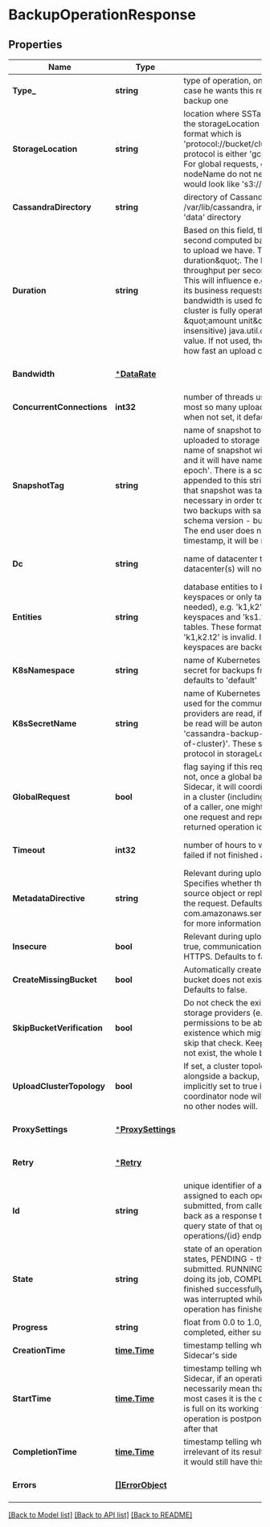 # BackupOperationResponse

## Properties
Name | Type | Description | Notes
------------ | ------------- | ------------- | -------------
**Type_** | **string** | type of operation, one has to set it to &#x27;backup&#x27; in case he wants this request to be considered as a backup one  | [default to null]
**StorageLocation** | **string** | location where SSTables will be uploaded. A value of the storageLocation property has to have exact format which is &#x27;protocol://bucket/clusterName/dcName/nodeName&#x27;. protocol is either &#x27;gcp&#x27;, &#x27;s3&#x27;, &#x27;azure&#x27;, &#x27;oracle&#x27; or &#x27;file:/&#x27;. For global requests, clusterName, dcName and nodeName do not need to be specified, so location would look like &#x27;s3://my-bucket&#x27;.  | [default to null]
**CassandraDirectory** | **string** | directory of Cassandra, by default it is /var/lib/cassandra, in this path, one expects there is &#x27;data&#x27; directory  | [optional] [default to null]
**Duration** | **string** | Based on this field, there will be throughtput per second computed based on what size data we want to upload we have. The formula is \&quot;size / duration\&quot;. The lower the duration is, the higher throughput per second we will need and vice versa. This will influence e.g. responsiveness of a node to its business requests so one can control how much bandwidth is used for backup purposes in case a cluster is fully operational. The format of this field is \&quot;amount unit\&quot;. &#x27;unit&#x27; is just a (case-insensitive) java.util.concurrent.TimeUnit enum value. If not used, there will not be any restrictions as how fast an upload can be.  | [optional] [default to null]
**Bandwidth** | [***DataRate**](DataRate.md) |  | [optional] [default to null]
**ConcurrentConnections** | **int32** | number of threads used for upload, there might be at most so many uploading threads at any given time, when not set, it defaults to 10  | [optional] [default to null]
**SnapshotTag** | **string** | name of snapshot to make so this snapshot will be uploaded to storage location. If not specified, the name of snapshot will be automatically generated and it will have name &#x27;autosnap-milliseconds-since-epoch&#x27;. There is a schema version automatically appended to this string, as well as a timestamp what that snapshot was taken. Both information are necessary in order to be able to distinguish between two backups with same name done against same schema version - but they are done at different time. The end user does not have to specify schema nor timestamp, it will be resovled automatically.  | [optional] [default to null]
**Dc** | **string** | name of datacenter to backup, nodes in the other datacenter(s) will not be involved  | [optional] [default to null]
**Entities** | **string** | database entities to backup, it might be either only keyspaces or only tables (from different keyspaces if needed), e.g. &#x27;k1,k2&#x27; if one wants to backup whole keyspaces and &#x27;ks1.t1,ks2,t2&#x27; if one wants to backup tables. These formats can not be used together so &#x27;k1,k2.t2&#x27; is invalid. If this field is empty, all keyspaces are backed up. | [optional] [default to null]
**K8sNamespace** | **string** | name of Kubernetes namespace to fetch Kubernetes secret for backups from, when not specified, it defaults to &#x27;default&#x27;  | [optional] [default to null]
**K8sSecretName** | **string** | name of Kubernetes secret from which credentials used for the communication to cloud storage providers are read, if not specified, secret name to be read will be automatically derived in form &#x27;cassandra-backup-restore-secret-cluster-{name-of-cluster}&#x27;. These secrets are used only in case protocol in storageLocation is gcp, azure or s3.  | [optional] [default to null]
**GlobalRequest** | **bool** | flag saying if this request is meant to be global or not, once a global backup request is submitted to Sidecar, it will coordinate backup for all other nodes in a cluster (including itself) so from a point of view of a caller, one might just backup whole cluster by one request and repeatedly query its status based on returned operation id.  | [optional] [default to null]
**Timeout** | **int32** | number of hours to wait until backup is considered failed if not finished already  | [optional] [default to null]
**MetadataDirective** | **string** | Relevant during upload to S3-like bucket only. Specifies whether the metadata is copied from the source object or replaced with metadata provided in the request. Defaults to COPY. Consult com.amazonaws.services.s3.model.MetadatDirective for more information.  | [optional] [default to null]
**Insecure** | **bool** | Relevant during upload to S3-like bucket only. If true, communication is done via HTTP instead of HTTPS. Defaults to false.  | [optional] [default to null]
**CreateMissingBucket** | **bool** | Automatically creates a bucket if it does not exist. If a bucket does not exist, backup operation will fail. Defaults to false.  | [optional] [default to null]
**SkipBucketVerification** | **bool** | Do not check the existence of a bucket. Some storage providers (e.g. S3) requires a special permissions to be able to list buckets or query their existence which might not be allowed. This flag will skip that check. Keep in mind that if that bucket does not exist, the whole backup operation will fail.  | [optional] [default to null]
**UploadClusterTopology** | **bool** | If set, a cluster topology file will be uploaded alongside a backup, defaults to false. This flag is implicitly set to true if a request is global - coordinator node will upload this file every time but no other nodes will.  | [optional] [default to null]
**ProxySettings** | [***ProxySettings**](ProxySettings.md) |  | [optional] [default to null]
**Retry** | [***Retry**](Retry.md) |  | [optional] [default to null]
**Id** | **string** | unique identifier of an operation, a random id is assigned to each operation after a request is submitted, from caller&#x27;s perspective, an id is sent back as a response to his request so he can further query state of that operation, referencing id, by operations/{id} endpoint  | [default to null]
**State** | **string** | state of an operation, operation might be in various states, PENDING - this operation is pending for being submitted. RUNNING - this operation is actively doing its job, COMPLETED - this operation has finished successfully, CANCELLED - this operation was interrupted while being run, FAILED - this operation has finished errorneously  | [default to null]
**Progress** | **string** | float from 0.0 to 1.0, 1.0 telling that operation is completed, either successfully or with errors.  | [default to null]
**CreationTime** | [**time.Time**](time.Time.md) | timestamp telling when this operation was created on Sidecar&#x27;s side  | [default to null]
**StartTime** | [**time.Time**](time.Time.md) | timestamp telling when this operation was started by Sidecar, if an operation is created, it does not necessarily mean that it will be started right away, in most cases it is the case but if e.g. ExecutorService is full on its working thread, an execution of an operation is postponed and start time is updated only after that  | [optional] [default to null]
**CompletionTime** | [**time.Time**](time.Time.md) | timestamp telling when an operation has finished, irrelevant of its result, an operation can be failed and it would still have this field populated.  | [optional] [default to null]
**Errors** | [**[]ErrorObject**](ErrorObject.md) |  | [optional] [default to null]

[[Back to Model list]](../README.md#documentation-for-models) [[Back to API list]](../README.md#documentation-for-api-endpoints) [[Back to README]](../README.md)

